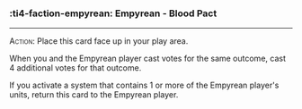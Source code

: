 ### :ti4-faction-empyrean: __Empyrean - Blood Pact__

---
<span style="font-variant:small-caps;">Action</span>: Place this card face up in your play area.

When you and the Empyrean player cast votes for the same outcome, cast 4 additional votes for that outcome.

If you activate a system that contains 1 or more of the Empyrean player's units, return this card to the Empyrean player.